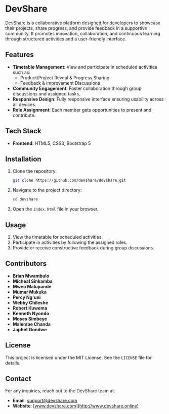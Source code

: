 # DevShare

DevShare is a collaborative platform designed for developers to showcase their projects, share progress, and provide feedback in a supportive community. It promotes innovation, collaboration, and continuous learning through structured activities and a user-friendly interface.

## Features

- **Timetable Management**: View and participate in scheduled activities such as:
  - Product/Project Reveal & Progress Sharing
  - Feedback & Improvement Discussions
- **Community Engagement**: Foster collaboration through group discussions and assigned tasks.
- **Responsive Design**: Fully responsive interface ensuring usability across all devices.
- **Role Assignment**: Each member gets opportunities to present and contribute.

## Tech Stack

- **Frontend**: HTML5, CSS3, Bootstrap 5

## Installation

1. Clone the repository:
   ```bash
   git clone https://github.com/devshare/devshare.git
   ```
2. Navigate to the project directory:
   ```bash
   cd devshare
   ```
3. Open the `index.html` file in your browser.

## Usage

1. View the timetable for scheduled activities.
2. Participate in activities by following the assigned roles.
3. Provide or receive constructive feedback during group discussions.

## Contributors

- **Brian Mwambulo**
- **Micheal Sinkamba**
- **Mweo Malupande**
- **Mumar Mukuka**
- **Percy Ng'uni**
- **Webby Chileshe**
- **Robert Kuwema**
- **Kenneth Nyondo**
- **Moses Simbeye**
- **Malembe Chanda**
- **Japhet Gondwe**

## License

This project is licensed under the MIT License. See the `LICENSE` file for details.

## Contact

For any inquiries, reach out to the DevShare team at:
- **Email**: support@devshare.com
- **Website**: [www.devshare.com](http://www.devshare.online)
